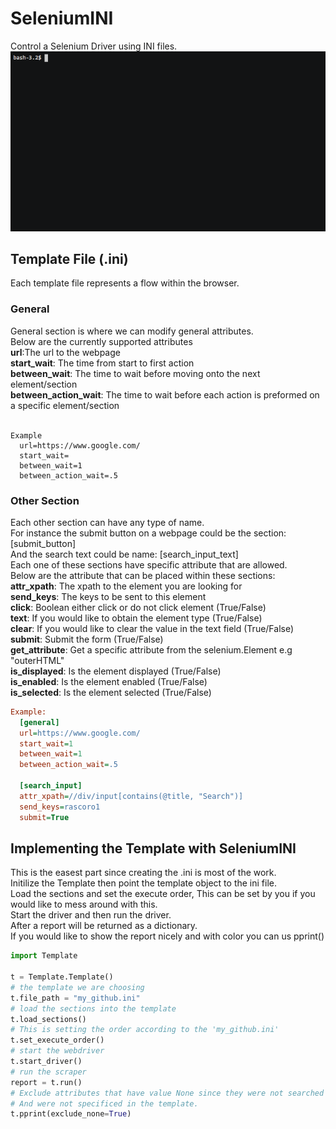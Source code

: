 # SeleniumINI
Control a Selenium Driver using INI files.
![Demo](https://github.com/rascoro1/SeleniumINI/blob/master/demo.gif)

## Template File (.ini)
Each template file represents a flow within the browser.

### General
General section is where we can modify general attributes. <br />
Below are the currently supported attributes<br />
**url**:The url to the webpage<br />
**start_wait**: The time from start to first action<br />
**between_wait**: The time to wait before moving onto the next element/section<br />
**between_action_wait**: The time to wait before each action is preformed on a specific element/section<br />
<br />
```
Example
  url=https://www.google.com/
  start_wait=
  between_wait=1
  between_action_wait=.5
```

### Other Section
Each other section can have any type of name. <br />
For instance the submit button on a webpage could be the section: [submit_button]<br />
And the search text could be name: [search_input_text]<br />
Each one of these sections have specific attribute that are allowed.<br />
Below are the attribute that can be placed within these sections:<br />
**attr_xpath**: The xpath to the element you are looking for<br />
**send_keys**: The keys to be sent to this element<br />
**click**: Boolean either click or do not click element (True/False)<br />
**text**: If you would like to obtain the element type (True/False)<br />
**clear**: If you would like to clear the value in the text field (True/False)<br />
**submit**: Submit the form (True/False)<br />
**get_attribute**: Get a specific attribute from the selenium.Element e.g "outerHTML"<br />
**is_displayed**: Is the element displayed (True/False)<br />
**is_enabled**: Is the element enabled (True/False)<br />
**is_selected**: Is the element selected (True/False)<br />

```ini
Example:
  [general]
  url=https://www.google.com/
  start_wait=1
  between_wait=1
  between_action_wait=.5

  [search_input]
  attr_xpath=//div/input[contains(@title, "Search")]
  send_keys=rascoro1
  submit=True
```

## Implementing the Template with SeleniumINI
This is the easest part since creating the .ini is most of the work.<br />
Initilize the Template then point the template object to the ini file.<br />
Load the sections and set the execute order, This can be set by you if you would like to mess around with this.<br />
Start the driver and then run the driver.<br />
After a report will be returned as a dictionary.<br />
If you would like to show the report nicely and with color you can us pprint()<br />

```python
import Template

t = Template.Template()
# the template we are choosing
t.file_path = "my_github.ini"
# load the sections into the template
t.load_sections()
# This is setting the order according to the 'my_github.ini'
t.set_execute_order()
# start the webdriver
t.start_driver()
# run the scraper
report = t.run()
# Exclude attributes that have value None since they were not searched for
# And were not specificed in the template.
t.pprint(exclude_none=True)
```




